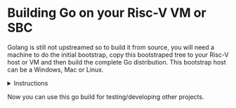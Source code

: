 # Building Go on your Risc-V VM or SBC

Golang is still not upstreamed so to build it from source, you will need a machine to do the initial bootstrap, copy this bootstraped tree to your Risc-V host or VM and then build the complete Go distribution. This bootstrap host can be a Windows, Mac or Linux.

<details><summary>Instructions</summary>

```bash
# On bootstrap Host
git clone https://github.com/4a6f656c/riscv-go
cd riscv-go/src
GOOS=linux GOARCH=riscv64 ./bootstrap.bash
# Copy the generated boostrap pack to the VM/SBC
scp -P 22222 ../../go-linux-riscv64-bootstrap.tbz root@localhost: # In case you use the VM provided above
```

Now on your Risc-V VM/SBC, clone the repository, export the path and bootstrap path you unpacked and build/test:

```bash
# On Risc-V Host
tar vxf go-linux-riscv64-bootstrap.tbz
git clone https://github.com/4a6f656c/riscv-go
cd riscv-go
export GOROOT_BOOTSTRAP=$HOME/go-linux-riscv64-bootstrap
export PATH="$(pwd)/misc/riscv:$(pwd)/bin:$PATH"
cd src
GOGC=off ./make.bash                            # Builds go on $HOME/riscv-go/bin that can be added to your path
GOGC=off  GO_TEST_TIMEOUT_SCALE=10 ./run.bash   # Tests the build
# Pack built Golang into a tarball
cd ..
sudo tar -cvf go-1.13dev-riscv64.tar --transform s/^riscv-go/go/ --exclude=pkg/obj --exclude .git riscv-go
```

</details>

Now you can use this go build for testing/developing other projects.